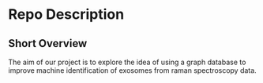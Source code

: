 # Repo Description

## Short Overview

The aim of our project is to explore the idea of using a graph database to improve machine identification of exosomes from raman spectroscopy data.
